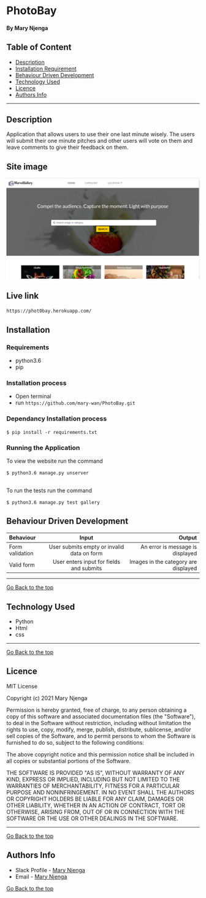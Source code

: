 # PhotoBay
#### By Mary Njenga
## Table of Content
+ [Description](#description)
+ [Installation Requirement](#Installation)
+ [Behaviour Driven Development](#Behaviour-Driven-Development)
+ [Technology Used](#technology-used)
+ [Licence](#licence)
+ [Authors Info](#authors-info)

****
## Description
Application that allows users to use their one last minute wisely. The users will submit their one minute pitches and other users will vote on them and leave comments to give their feedback on them.

## Site image
![Site Image](gallery/static/photos/site.png)

## Live link
`https://phot0bay.herokuapp.com/`
## Installation
### Requirements
* python3.6
* pip 

### Installation process
* Open terminal
* run `https://github.com/mary-wan/PhotoBay.git`

### Dependancy Installation process
```
$ pip install -r requirements.txt

```

### Running the Application
To view the website run the command
```
$ python3.6 manage.py unserver


```
To run the tests run the command
```
$ python3.6 manage.py test gallery

```
## Behaviour Driven Development
| Behaviour | Input | Output |
| :---------------- | :---------------: | ------------------: |
|  Form validation    | User submits empty or invalid data on form | An error is message is displayed    |
|  Valid form  | User enters input for fields and submits    | Images in the category are displayed|

****

[Go Back to the top](#PhotoBay)
## Technology Used
* Python
* Html
* css

****
[Go Back to the top](#PhotoBay)
## Licence
MIT License

Copyright (c) 2021 Mary Njenga

Permission is hereby granted, free of charge, to any person obtaining a copy
of this software and associated documentation files (the "Software"), to deal
in the Software without restriction, including without limitation the rights
to use, copy, modify, merge, publish, distribute, sublicense, and/or sell
copies of the Software, and to permit persons to whom the Software is
furnished to do so, subject to the following conditions:

The above copyright notice and this permission notice shall be included in all
copies or substantial portions of the Software.

THE SOFTWARE IS PROVIDED "AS IS", WITHOUT WARRANTY OF ANY KIND, EXPRESS OR
IMPLIED, INCLUDING BUT NOT LIMITED TO THE WARRANTIES OF MERCHANTABILITY,
FITNESS FOR A PARTICULAR PURPOSE AND NONINFRINGEMENT. IN NO EVENT SHALL THE
AUTHORS OR COPYRIGHT HOLDERS BE LIABLE FOR ANY CLAIM, DAMAGES OR OTHER
LIABILITY, WHETHER IN AN ACTION OF CONTRACT, TORT OR OTHERWISE, ARISING FROM,
OUT OF OR IN CONNECTION WITH THE SOFTWARE OR THE USE OR OTHER DEALINGS IN THE
SOFTWARE.


****
[Go Back to the top](#PhotoBay)
## Authors Info
* Slack Profile - [Mary Njenga](https://app.slack.com/client/T077KKCG6/GLRQR61NW/user_profile/U027VKL1WLT?cdn_fallback=1)
* Email - [Mary Njenga](mary.njenga@student.moringaschool.com)

[Go Back to the top](#PhotoBay)
